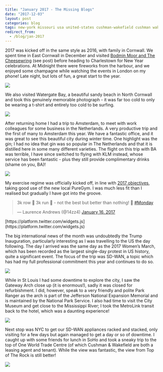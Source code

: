 ```yaml
---
title: "January 2017 - The Missing Blogs"
date: "2017-12-03"
layout: post
categories: blog
tags: new-york missouri usa united-states cushman-wakefield cushman wakefield cushwake cornwall 2017 january nye charlestown bodmin amsterdam the netherlands holland twitter networking sdwan gin trump news watergate-bay travel trip work fun
redirect_from:
  - /blog/jan-2017
---
```


2017 was kicked off in the same style as 2016, with family in Cornwall. We spent time in East Cornwall in December and visited [Bodmin Moor and The Cheesewring](/blog/bodmin) (see post) before heading to Charlestown for New Year celebrations. At Midnight there were fireworks from the harbour, and we enjoyed some champagne while watching the events in London on my phone! Late night, but lots of fun, a great start to the year.

![][photo-1]

We also visited Watergate Bay, a beautiful sandy beach in North Cornwall and took this genuinely memorable photograph - it was far too cold to only be wearing a t-shirt and entirely too cold to be surfing.

![][photo-2]

After returning home I had a trip to Amsterdam, to meet with work colleagues for some business in the Netherlands. A very productive trip and the first of many to Amsterdam this year. We have a fantastic office, and it was great to see this beautiful city during winter time. One highlight was the gin; I had no idea that gin was so popular in The Netherlands and that it is distilled here in some many different varieties. The flight on this trip with BA was terrible, I have since switched to flying with KLM instead, whose service has been fantastic - plus they still provide complimentary drinks (shame on you, BA)!

![][photo-3]

My exercise regime was officially kicked off, in line with [2017 objectives](/blog/2017), taking good use of the new local PureGym. I was much less fit than I realised but gradually I have got into the groove.

<blockquote class="twitter-tweet"><p lang="en" dir="ltr">3k row 🚣 3k run 🏃 - not the best but better than nothing! 🙂 <a href="https://twitter.com/hashtag/Monday?src=hash&amp;ref_src=twsrc%5Etfw">#Monday</a></p>— Laurence Andrews (@14zz4) <a href="https://twitter.com/14zz4/status/821085797537419264?ref_src=twsrc%5Etfw">January 16, 2017</a></blockquote>[https://platform.twitter.com/widgets.js](https://platform.twitter.com/widgets.js)

The big international news of the month was undoubtedly the Trump Inauguration, particularly interesting as I was travelling to the US the day following. The day I arrived was the same day as the 2017 Women’s March, which has been recorded as the largest single-day protest in US history, quite a significant event. The focus of the trip was SD-WAN, a topic which has had my full professional commitment this year and continues to do so.

![][photo-4]

While in St Louis I had some downtime to explore the city, I saw the Gateway Arch close up (it is enormous!), sadly it was closed for refurbishment. I did, however, speak to a very friendly and polite Park Ranger as the arch is part of the Jefferson National Expansion Memorial and is maintained by the National Park Service. I also had time to visit the City Museum and get close to the Mississippi River; I took the MetroLink transit back to the hotel, which was a daunting experience!

![][photo-5]

Next stop was NYC to get our SD-WAN appliances racked and stacked, only visiting for a few days but again managed to get a day or so of downtime. I caught up with some friends for lunch in SoHo and took a sneaky trip to the top of One World Trade Centre (of which Cushman & Wakefield are both a leasing agent and tenant). While the view was fantastic, the view from Top of The Rock is still better!

![][photo-6]

[photo-1]: /assets/img/import/ad083-charlestown-2017.jpg
[photo-2]: /assets/img/import/3cada-watergate-bay.jpg
[photo-3]: /assets/img/import/01e38-netherlands-gin.jpg
[photo-4]: /assets/img/import/9ed36-trump.jpg
[photo-5]: /assets/img/import/3adb9-st-louis-2017.jpg
[photo-6]: /assets/img/import/0ac3b-nyc-bridges.jpg
